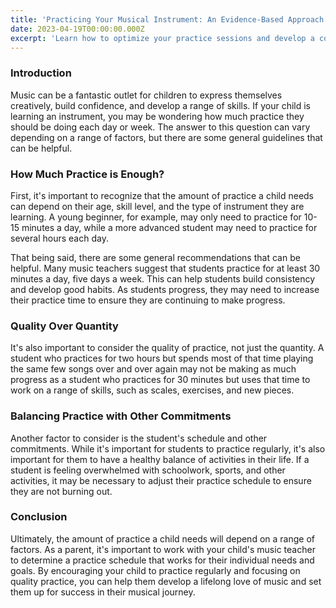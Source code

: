 ```yaml
---
title: 'Practicing Your Musical Instrument: An Evidence-Based Approach'
date: 2023-04-19T00:00:00.000Z
excerpt: 'Learn how to optimize your practice sessions and develop a consistent routine to improve your musical skills effectively.'
---
```


### Introduction

Music can be a fantastic outlet for children to express themselves creatively, build confidence, and develop a range of skills. If your child is learning an instrument, you may be wondering how much practice they should be doing each day or week. The answer to this question can vary depending on a range of factors, but there are some general guidelines that can be helpful.

### How Much Practice is Enough?

First, it's important to recognize that the amount of practice a child needs can depend on their age, skill level, and the type of instrument they are learning. A young beginner, for example, may only need to practice for 10-15 minutes a day, while a more advanced student may need to practice for several hours each day.

That being said, there are some general recommendations that can be helpful. Many music teachers suggest that students practice for at least 30 minutes a day, five days a week. This can help students build consistency and develop good habits. As students progress, they may need to increase their practice time to ensure they are continuing to make progress.

### Quality Over Quantity

It's also important to consider the quality of practice, not just the quantity. A student who practices for two hours but spends most of that time playing the same few songs over and over again may not be making as much progress as a student who practices for 30 minutes but uses that time to work on a range of skills, such as scales, exercises, and new pieces.

### Balancing Practice with Other Commitments

Another factor to consider is the student's schedule and other commitments. While it's important for students to practice regularly, it's also important for them to have a healthy balance of activities in their life. If a student is feeling overwhelmed with schoolwork, sports, and other activities, it may be necessary to adjust their practice schedule to ensure they are not burning out.

### Conclusion

Ultimately, the amount of practice a child needs will depend on a range of factors. As a parent, it's important to work with your child's music teacher to determine a practice schedule that works for their individual needs and goals. By encouraging your child to practice regularly and focusing on quality practice, you can help them develop a lifelong love of music and set them up for success in their musical journey.
